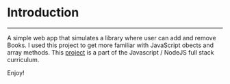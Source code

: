 # Introduction
---
A simple web app that simulates a library where user can add and remove Books. I used this project to get more familiar with JavaScript obects and 
array methods. This [project](https://www.theodinproject.com/courses/javascript/lessons/library) is a part of the Javascript / NodeJS full stack curriculum. 

Enjoy!
